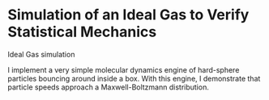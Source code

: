 # Simulation of an Ideal Gas to Verify Statistical Mechanics
Ideal Gas simulation

I implement a very simple molecular dynamics engine of hard-sphere particles
bouncing around inside a box. With this engine, I demonstrate that particle speeds approach a
Maxwell-Boltzmann distribution.
